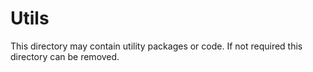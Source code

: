 # Utils

This directory may contain utility packages or code.
If not required this directory can be removed.
